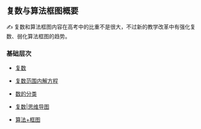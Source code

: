 ##  复数与算法框图概要<!-- {docsify-ignore} -->

:writing_hand: 复数和算法框图内容在高考中的比重不是很大，不过新的教学改革中有强化复数、弱化算法框图的趋势。

### 基础层次

* <a  href="https://www.cnblogs.com/wanghai0666/p/8276528.html"  target="_blank" >复数</a>

* [复数范围内解方程](https://www.cnblogs.com/wanghai0666/p/18113321) 

* [数的分类](https://www.cnblogs.com/wanghai0666/p/13429595.html)	

*  [复数|思维导图](https://www.cnblogs.com/wanghai0666/p/18118990) 

*   <a  href=" https://www.cnblogs.com/wanghai0666/p/6603342.html"  target="_blank" >算法+框图</a>
